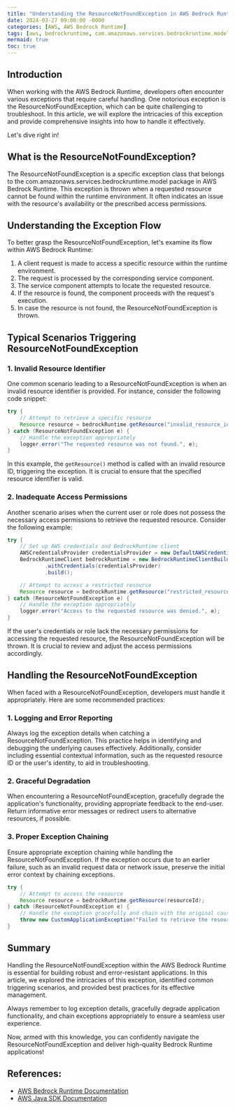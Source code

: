 ```yaml
---
title: "Understanding the ResourceNotFoundException in AWS Bedrock Runtime: A Deep Dive into Error Handling"
date: 2024-03-27 09:00:00 -0000
categories: [AWS, AWS Bedrock Runtime]
tags: [aws, bedrockruntime, com.amazonaws.services.bedrockruntime.model]
mermaid: true
toc: true
---
```



## Introduction

When working with the AWS Bedrock Runtime, developers often encounter various exceptions that require careful handling. One notorious exception is the ResourceNotFoundException, which can be quite challenging to troubleshoot. In this article, we will explore the intricacies of this exception and provide comprehensive insights into how to handle it effectively.

Let's dive right in!

## What is the ResourceNotFoundException?

The ResourceNotFoundException is a specific exception class that belongs to the com.amazonaws.services.bedrockruntime.model package in AWS Bedrock Runtime. This exception is thrown when a requested resource cannot be found within the runtime environment. It often indicates an issue with the resource's availability or the prescribed access permissions.

## Understanding the Exception Flow

To better grasp the ResourceNotFoundException, let's examine its flow within AWS Bedrock Runtime:

1. A client request is made to access a specific resource within the runtime environment.
2. The request is processed by the corresponding service component.
3. The service component attempts to locate the requested resource.
4. If the resource is found, the component proceeds with the request's execution.
5. In case the resource is not found, the ResourceNotFoundException is thrown.

## Typical Scenarios Triggering ResourceNotFoundException

### 1. Invalid Resource Identifier

One common scenario leading to a ResourceNotFoundException is when an invalid resource identifier is provided. For instance, consider the following code snippet:

```java
try {
    // Attempt to retrieve a specific resource
    Resource resource = bedrockRuntime.getResource("invalid_resource_id");
} catch (ResourceNotFoundException e) {
    // Handle the exception appropriately
    logger.error("The requested resource was not found.", e);
}
```

In this example, the `getResource()` method is called with an invalid resource ID, triggering the exception. It is crucial to ensure that the specified resource identifier is valid.

### 2. Inadequate Access Permissions

Another scenario arises when the current user or role does not possess the necessary access permissions to retrieve the requested resource. Consider the following example:

```java
try {
    // Set up AWS credentials and BedrockRuntime client
    AWSCredentialsProvider credentialsProvider = new DefaultAWSCredentialsProviderChain();
    BedrockRuntimeClient bedrockRuntime = new BedrockRuntimeClientBuilder()
            .withCredentials(credentialsProvider)
            .build();

    // Attempt to access a restricted resource
    Resource resource = bedrockRuntime.getResource("restricted_resource_id");
} catch (ResourceNotFoundException e) {
    // Handle the exception appropriately
    logger.error("Access to the requested resource was denied.", e);
}
```

If the user's credentials or role lack the necessary permissions for accessing the requested resource, the ResourceNotFoundException will be thrown. It is crucial to review and adjust the access permissions accordingly.

## Handling the ResourceNotFoundException

When faced with a ResourceNotFoundException, developers must handle it appropriately. Here are some recommended practices:

### 1. Logging and Error Reporting

Always log the exception details when catching a ResourceNotFoundException. This practice helps in identifying and debugging the underlying causes effectively. Additionally, consider including essential contextual information, such as the requested resource ID or the user's identity, to aid in troubleshooting.

### 2. Graceful Degradation

When encountering a ResourceNotFoundException, gracefully degrade the application's functionality, providing appropriate feedback to the end-user. Return informative error messages or redirect users to alternative resources, if possible.

### 3. Proper Exception Chaining

Ensure appropriate exception chaining while handling the ResourceNotFoundException. If the exception occurs due to an earlier failure, such as an invalid request data or network issue, preserve the initial error context by chaining exceptions.

```java
try {
    // Attempt to access the resource
    Resource resource = bedrockRuntime.getResource(resourceId);
} catch (ResourceNotFoundException e) {
    // Handle the exception gracefully and chain with the original cause
    throw new CustomApplicationException("Failed to retrieve the resource", e);
}
```

## Summary

Handling the ResourceNotFoundException within the AWS Bedrock Runtime is essential for building robust and error-resistant applications. In this article, we explored the intricacies of this exception, identified common triggering scenarios, and provided best practices for its effective management.

Always remember to log exception details, gracefully degrade application functionality, and chain exceptions appropriately to ensure a seamless user experience.

Now, armed with this knowledge, you can confidently navigate the ResourceNotFoundException and deliver high-quality Bedrock Runtime applications!

## References:
- [AWS Bedrock Runtime Documentation](https://docs.aws.amazon.com/bedrock/latest/)
- [AWS Java SDK Documentation](https://docs.aws.amazon.com/sdk-for-java/latest/developer-guide/home.html)


